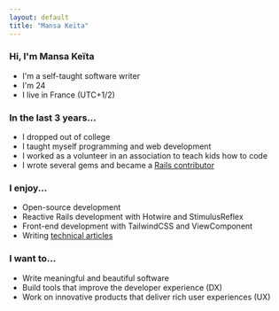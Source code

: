 ```yaml
---
layout: default
title: "Mansa Keïta"
---
```

### Hi, I'm Mansa Keïta
* I'm a self-taught software writer
* I'm 24
* I live in France (UTC+1/2)

### In the last 3 years...
* I dropped out of college
* I taught myself programming and web development
* I worked as a volunteer in an association to teach kids how to code
* I wrote several gems and became a [Rails contributor](https://contributors.rubyonrails.org/contributors/mansakondo/commits)

### I enjoy...
* Open-source development
* Reactive Rails development with Hotwire and StimulusReflex
* Front-end development with TailwindCSS and ViewComponent
* Writing [technical articles](https://dev.to/mansakondo)

### I want to...
* Write meaningful and beautiful software
* Build tools that improve the developer experience (DX)
* Work on innovative products that deliver rich user experiences (UX)

